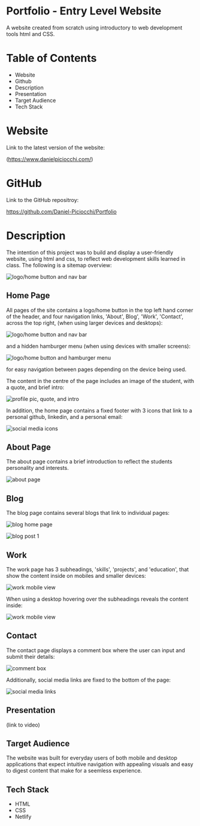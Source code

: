 # Portfolio - Entry Level Website

A website created from scratch using introductory to web development tools html and CSS.


# Table of Contents

- Website
- Github
- Description
- Presentation
- Target Audience
- Tech Stack

#  Website

Link to the latest version of the website:

(https://www.danielpiciocchi.com/)

# GitHub

Link to the GitHub repositroy:

https://github.com/Daniel-Piciocchi/Portfolio

# Description

The intention of this project was to build and display a user-friendly website, using html and css, to reflect web development skills learned in class. The following is a sitemap overview:

![logo/home button and nav bar](../ReadMe/images/sitemap.png)

## Home Page

All pages of the site contains a logo/home button in the top left hand corner of 
the header, and four navigation links, 'About', Blog', 'Work', 'Contact', across the top right, 
(when using larger devices and desktops): 

![logo/home button and nav bar](../ReadMe/images/logo%3Ahome-nav-bar.png)

and a hidden hamburger menu (when using devices 
with smaller screens): 

![logo/home button and hamburger menu](../ReadMe/images/logo%3Ahome-hamburger-menu.png)

for easy navigation between pages depending on the device being used.

The content in the centre of the page includes an image of the student, with a quote, and brief intro:

![profile pic, quote, and intro](../ReadMe/images/pic-quote-intro.png)

In addition, the home page contains a fixed footer with 3 icons that link to a personal github, linkedin, and a personal email:

![social media icons](../ReadMe/images/social-media-links.png)

## About Page

The about page contains a brief introduction to reflect the students personality and interests.

![about page](../ReadMe/images/about.png)

## Blog

The blog page contains several blogs that link to individual pages:


![blog home page](../ReadMe/images/blog-home.png)

![blog post 1](../ReadMe/images/blog-article-1.png)

## Work

The work page has 3 subheadings, 'skills', 'projects', and 'education', that show the content inside on mobiles and smaller devices:

![work mobile view](../ReadMe/images/work-mobile.png)

When using a desktop hovering over the subheadings reveals the content inside:

![work mobile view](../ReadMe/images/work-desktop.png)

## Contact

The contact page displays a comment box where the user can input and submit their details:

![comment box](../ReadMe/images/contact.png)

Additionally, social media links are fixed to the bottom of the page:

![social media links](../ReadMe/images/social-media-links.png)

## Presentation

(link to video)

## Target Audience 

The website was built for everyday users of both mobile and desktop applications that expect intuitive navigation with appealing visuals and easy to digest content that make for a seemless experience.

## Tech Stack
- HTML
- CSS
- Netlify 





